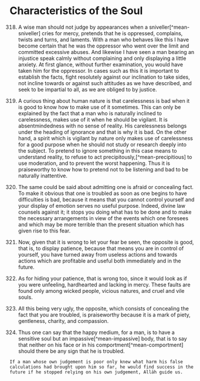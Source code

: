 
# Characteristics of the Soul

318. A wise man should not judge by appearances when a sniveller[^mean-sniveller]
cries for mercy, pretends that he is oppressed, complains, twists and turns,
and laments. With a man who behaves like this I have become certain that he
was the oppressor who went over the limit and committed excessive abuses. And
likewise I have seen a man bearing an injustice speak calmly without
complaining and only displaying a little anxiety. At first glance, without
further examination, you would have taken him for the oppressor. In cases such
as this it is important to establish the facts, fight resolutely against our
inclination to take sides, not incline towards or against such attitudes as we
have described, and seek to be impartial to all, as we are obliged to by
justice.

<!-- TODO 319: Double check first sentence of translation -->

<!-- 
Original Arabic (Source C: Shamela)
من عجائب الأخلاق ان الغفلة مذمومة، وأن استعمالها محمود. وإنما ذلك لان من هو مطبوع [على] الغفلة يستعملها في غير موضعها، وفي حيث يجب التحفظ، وهي تغيب عن فهم الحقيقة فدخلت تحت الجهل فذمت لذلك. وأما المتيقظ الطبع فإنه لا يضع الغفلة إلا في موضعها الذي يذم [فيه] البحث والتقصي. والتغافل فهم للحقيقة وإضراب عن الطيش واستعمال للحلم وتسكين للمكروه، فلذلك حمدت حالة التغافل وذمت الغفلة.
 -->

319. A curious thing about human nature is that carelessness is bad when it is
good to know how to make use of it sometimes. This can only be explained by
the fact that a man who is naturally inclined to carelessness, makes use of it
when he should be vigilant. It is absentmindedness with no sense of reality.
His carelessness belongs under the heading of ignorance and that is why it is
bad. On the other hand, a spirit which is vigilant by nature only makes use of
carelessness for a good purpose when he should not study or research deeply
into the subject. To pretend to ignore something in this case means to
understand reality, to refuse to act precipitously,[^mean-precipitious] to use
moderation, and to prevent the worst happening. Thus it is praiseworthy to
know how to pretend not to be listening and bad to be naturally inattentive.

320. The same could be said about admitting one is afraid or concealing fact.
To make it obvious that one is troubled as soon as one begins to have
difficulties is bad, because it means that you cannot control yourself and
your display of emotion serves no useful purpose. Indeed, divine law counsels
against it; it stops you doing what has to be done and to make the necessary
arrangements in view of the events which one foresees and which may be more
terrible than the present situation which has given rise to this fear.

321. Now, given that it is wrong to let your fear be seen, the opposite is
good, that is, to display patience, because that means you are in control of
yourself, you have turned away from useless actions and towards actions which
are profitable and useful both immediately and in the future.

322. As for hiding your patience, that is wrong too, since it would look as if
you were unfeeling, hardhearted and lacking in mercy. These faults are found
only among wicked people, vicious natures, and cruel and vile souls.

323. All this being very ugly, the opposite, which consists of concealing the
fact that you are troubled, is praiseworthy because it is a mark of piety,
gentleness, charity, and compassion.

324. Thus one can say that the happy medium, for a man, is to have a sensitive
soul but an impassive[^mean-impassive] body, that is to say that neither on
his face or in his comportment[^mean-comportment] should there be any sign
that he is troubled.

    If a man whose own judgement is poor only knew what harm his false
    calculations had brought upon him so far, he would find success in the
    future if he stopped relying on his own judgement, Allāh guide us.